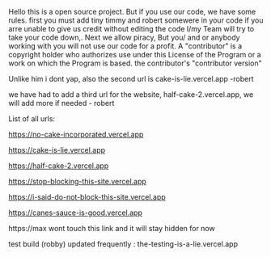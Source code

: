 Hello this is a open source project. But if you use our code, we have some rules. first you must add tiny timmy and robert somewere in your code if you arre unable to give us credit without editing the code I/my Team will try to take your code down,. Next we allow piracy, But you/ and or anybody working with you will not use our code for a profit.
A "contributor" is a copyright holder who authorizes use under this License of the Program or a work on which the Program is based. the contributor's "contributor version"

Unlike him i dont yap, also the second url is cake-is-lie.vercel.app   -robert

we have had to add a third url for the website, half-cake-2.vercel.app, we will add more if needed -  robert

List of all urls:

https://no-cake-incorporated.vercel.app

https://cake-is-lie.vercel.app

https://half-cake-2.vercel.app

https://stop-blocking-this-site.vercel.app

https://i-said-do-not-block-this-site.vercel.app

https://canes-sauce-is-good.vercel.app

https://max wont touch this link and it will stay hidden for now

test build (robby)  updated frequently : the-testing-is-a-lie.vercel.app
